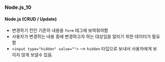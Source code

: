### Node.js_10

#### Node.js (CRUD / Update)
- 변경하기 전인 기존의 내용을 `form` 태그에 보여줘야함
- 사용자가 변경하는 내용 중에 변경하고자 하는 대상임을 알리기 위한 데이터가 필요함
- `<input type="hidden" value="">` --> `hidden` 타입으로 보내서 사용자에게 보이지 않게 보낼수 있음.